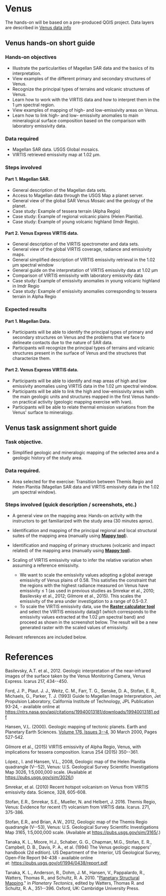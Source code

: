# Venus

The hands-on will be based on a pre-produced QGIS project. Data layers are described in [Venus data info](venus_data_info_2024-GMAP-winter-school.md)

## Venus hands-on short guide

### Hands-on objectives

-   Illustrate the particularities of Magellan SAR data and the basics
    of its interpretation.
-   View examples of the different primary and secondary structures of
    Venus.
-   Recognize the principal types of terrains and volcanic structures of
    Venus.
-   Learn how to work with the VIRTIS data and how to interpret them in
    the 1 μm spectral region.
-   View examples of mapping of high- and low-emissivity areas on Venus.
-   Learn how to link high- and low- emissivity anomalies to main
    mineralogical surface composition based on the comparison with
    laboratory emissivity data.

### Data required

-   Magellan SAR data. USGS Global mosaics.
-   VIRTIS retrieved emissivity map at 1.02 μm.


### Steps involved 

#### Part 1. Magellan SAR.

-   General description of the Magellan data sets.
-   Access to Magellan data through the USGS Map a planet server.
-   General view of the global SAR Venus Mosaic and the geology of the
    planet.
-   Case study: Example of tessera terrain (Alpha Regio)
-   Case study: Example of regional volcanic plains (Helen Planitia).
-   Case study: Example of young volcanic highland (Imdr Regio).

#### Part 2. Venus Express VIRTIS data.

-   General description of the VIRTIS spectrometer and data sets.
-   General view of the global VIRTIS coverage, radiance and emissivity
    maps.
-   General simplified description of VIRTIS emissivity retrieval in the
    1.02 μm spectral window
-   General guide on the interpretation of VIRTIS emissivity data at
    1.02 μm
-   Comparison of VIRTIS emissivity with laboratory emissivity data
-   Case study: Example of emissivity anomalies in young volcanic
    highland in Imdr Regio
-   Case study: Example of emissivity anomalies corresponding to tessera
    terrain in Alpha Regio

### Expected results

#### Part 1. Magellan Data.

-   Participants will be able to identify the principal types of primary
    and secondary structures on Venus and the problems that we face to
    delineate contacts due to the nature of SAR data.
-   Participants will recognize the principal types of terrains and
    volcanic structures present in the surface of Venus and the
    structures that characterize them.

#### Part 2. Venus Express VIRTIS data.

-   Participants will be able to identify and map areas of high and low
    emissivity anomalies using VIRTIS data in the 1.02 μm spectral
    window.
-   Participants will be able to link the high and low-emissivity areas
    with the main geologic units and structures mapped in the first
    Venus hands-on practical activity (geologic mapping exercise with
    Ivan).
-   Participants will be able to relate thermal emission variations from
    the Venus' surface to mineralogy.

## Venus task assignment short guide

### Task objective.

-   Simplified geologic and mineralogic mapping of the selected area and
    a geologic history of the study area.

### Data required.

-   Area selected for the exercise: Transition between Themis Regio and
    Helen Planitia (Magellan SAR data and VIRTIS emissivity data in the
    1.02 μm spectral window).

### Steps involved (quick description / screenshots, etc.)

- A general view on the mapping area: Hands-on activity with the
instructors to get familiarized with the study area (30 minutes aprox).

- Identification and mapping of the principal regional and local
structural suites of the mapping area (manually using [**Mappy
tool**](https://mappy.readthedocs.io/en/master/quick_start.html)).

- Identification and mapping of primary structures (volcanic and impact
related) of the mapping area (manually using [**Mappy
tool**](https://mappy.readthedocs.io/en/master/quick_start.html)).

- Scaling of VIRTIS emissivity value to infer the relative variation
when assuming a reference emissivity.
   - We want to scale the emissivity values adopting a global average
 emissivity of Venus plains of 0.58. This satisfies the constraint that
 the regions with the highest radiance measured on Venus have
 emissivity ≤ 1 (as used in previous studies as Smrekar et al., 2010;
 Basilevsky et al., 2012; Gilmore et al., 2015). This scales the
 emissivity of the area under investigation to a range of 0.5-0.7.
  - To scale the VIRTIS emissivity data, use the **[Raster calculator
 tool](https://docs.qgis.org/2.18/en/docs/user_manual/working_with_raster/raster_calculator.html)**
 and select the VIRTIS emissivity data@1 (which corresponds to the
 emissivity values extracted at the 1.02 µm spectral band) and proceed
 as shown in the screenshot below. The result will be a new generated
 raster with the scaled values of emissivity.


Relevant references are included below.

# References

Basilevsky, A.T. et al., 2012. Geologic interpretation of the
near-infrared images of the surface taken by the Venus Monitoring
Camera, Venus Express. Icarus 217, 434--450.

Ford, J. P., Plaut. J. J., Weitz, C. M., Farr, T. G., Senske, D. A., Stofan, E. R., Michaels, G., Parker, T. J.  (1993) Guide to Magellan Image Interpretation,  Jet Propulsion Laboratory, California Institute of Technology, JPL Publication 93-24, - available online at https://ntrs.nasa.gov/api/citations/19940013181/downloads/19940013181.pdf

Hansen, V.L. (2000). Geologic mapping of tectonic planets. Earth and
Planetary Earth Sciences. [Volume 176, Issues
3--4](https://www.sciencedirect.com/journal/earth-and-planetary-science-letters/vol/176/issue/3), 30
March 2000, Pages 527-542.

Gilmore et al., (2015) VIRTIS emissivity of Alpha Regio, Venus, with
implications for tessera composition. Icarus 254 (2015) 350--361.

López., I. and Hansen, V.L., 2008, Geologic map of the Helen Planitia
quadrangle (V--52), Venus: U.S. Geological Survey Scientific
Investigations Map 3026, 1:5,000,000 scale. (Available at
https://pubs.usgs.gov/sim/3026/)

Smrekar, et al. (2010) Recent hotspot volcanism on Venus from VIRTIS
emissivity data. Science, 328, 605-608.

Stofan, E.R., Smrekar, S.E., Mueller, N. and Helbert, J. 2016. Themis
Regio, Venus: Evidence for recent (?) volcanism from VIRTIS data.
Icarus. 271, 375-386.

Stofan, E.R., and Brian, A.W., 2012, Geologic map of the Themis Regio
quadrangle (V--53), Venus: U.S. Geological Survey Scientific
Investigations Map 3165, 1:5,000,000 scale. (Available at
<https://pubs.usgs.gov/sim/3165/>.)

Tanaka, K. L., Moore, H.J., Schaber, G. G., Chapman, M.G., Stofan, E.
R., Campbell, D. B., Davis, P. A., et al. (1994) The Venus geologic
mappers\' handbook (2d edition). US Department of the Interior, US
Geological Survey, Open-File Report 94-438 - available online
at: https://pubs.usgs.gov/of/1994/0438/report.pdf

Tanaka, K. L., Anderson, R., Dohm, J. M., Hansen, V., Pappalardo, R.,
Watters, Thomas R., and Schultz, R. A. 2010. \"[Planetary Structural
Mapping](https://repository.si.edu/handle/10088/20586).\" in *Planetary
Tectonics*, edited by Watters, Thomas R. and Schultz, R. A., 351--396.
Oxford, UK: Cambridge University Press.


